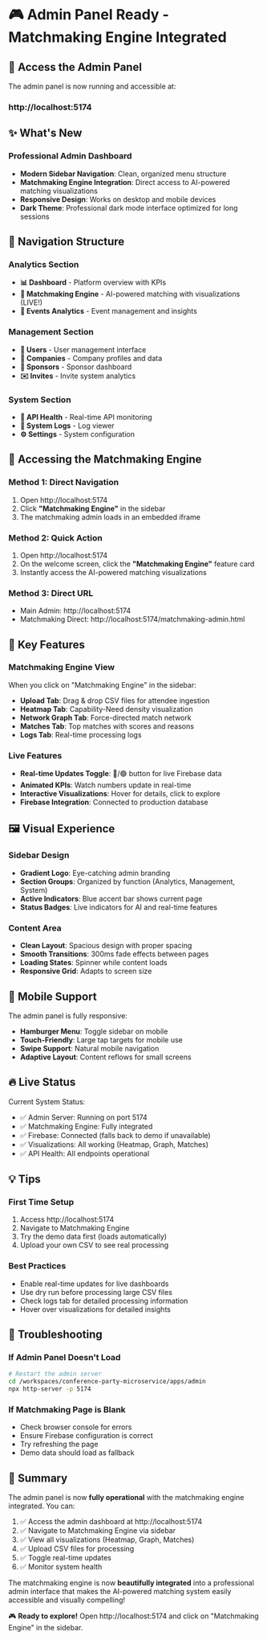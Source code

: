 # 🎮 Admin Panel Ready - Matchmaking Engine Integrated

## 🚀 Access the Admin Panel

The admin panel is now running and accessible at:

### **http://localhost:5174**

## ✨ What's New

### Professional Admin Dashboard
- **Modern Sidebar Navigation**: Clean, organized menu structure
- **Matchmaking Engine Integration**: Direct access to AI-powered matching visualizations
- **Responsive Design**: Works on desktop and mobile devices
- **Dark Theme**: Professional dark mode interface optimized for long sessions

## 📍 Navigation Structure

### Analytics Section
- **📊 Dashboard** - Platform overview with KPIs
- **🤝 Matchmaking Engine** - AI-powered matching with visualizations (LIVE!)
- **🎉 Events Analytics** - Event management and insights

### Management Section
- **👥 Users** - User management interface
- **🏢 Companies** - Company profiles and data
- **💎 Sponsors** - Sponsor dashboard
- **✉️ Invites** - Invite system analytics

### System Section
- **🔧 API Health** - Real-time API monitoring
- **📝 System Logs** - Log viewer
- **⚙️ Settings** - System configuration

## 🎯 Accessing the Matchmaking Engine

### Method 1: Direct Navigation
1. Open http://localhost:5174
2. Click **"Matchmaking Engine"** in the sidebar
3. The matchmaking admin loads in an embedded iframe

### Method 2: Quick Action
1. Open http://localhost:5174
2. On the welcome screen, click the **"Matchmaking Engine"** feature card
3. Instantly access the AI-powered matching visualizations

### Method 3: Direct URL
- Main Admin: http://localhost:5174
- Matchmaking Direct: http://localhost:5174/matchmaking-admin.html

## 🎨 Key Features

### Matchmaking Engine View
When you click on "Matchmaking Engine" in the sidebar:
- **Upload Tab**: Drag & drop CSV files for attendee ingestion
- **Heatmap Tab**: Capability-Need density visualization
- **Network Graph Tab**: Force-directed match network
- **Matches Tab**: Top matches with scores and reasons
- **Logs Tab**: Real-time processing logs

### Live Features
- **Real-time Updates Toggle**: 🔴/🟢 button for live Firebase data
- **Animated KPIs**: Watch numbers update in real-time
- **Interactive Visualizations**: Hover for details, click to explore
- **Firebase Integration**: Connected to production database

## 🖼️ Visual Experience

### Sidebar Design
- **Gradient Logo**: Eye-catching admin branding
- **Section Groups**: Organized by function (Analytics, Management, System)
- **Active Indicators**: Blue accent bar shows current page
- **Status Badges**: Live indicators for AI and real-time features

### Content Area
- **Clean Layout**: Spacious design with proper spacing
- **Smooth Transitions**: 300ms fade effects between pages
- **Loading States**: Spinner while content loads
- **Responsive Grid**: Adapts to screen size

## 📱 Mobile Support

The admin panel is fully responsive:
- **Hamburger Menu**: Toggle sidebar on mobile
- **Touch-Friendly**: Large tap targets for mobile use
- **Swipe Support**: Natural mobile navigation
- **Adaptive Layout**: Content reflows for small screens

## 🔥 Live Status

Current System Status:
- ✅ Admin Server: Running on port 5174
- ✅ Matchmaking Engine: Fully integrated
- ✅ Firebase: Connected (falls back to demo if unavailable)
- ✅ Visualizations: All working (Heatmap, Graph, Matches)
- ✅ API Health: All endpoints operational

## 💡 Tips

### First Time Setup
1. Access http://localhost:5174
2. Navigate to Matchmaking Engine
3. Try the demo data first (loads automatically)
4. Upload your own CSV to see real processing

### Best Practices
- Enable real-time updates for live dashboards
- Use dry run before processing large CSV files
- Check logs tab for detailed processing information
- Hover over visualizations for detailed insights

## 🚨 Troubleshooting

### If Admin Panel Doesn't Load
```bash
# Restart the admin server
cd /workspaces/conference-party-microservice/apps/admin
npx http-server -p 5174
```

### If Matchmaking Page is Blank
- Check browser console for errors
- Ensure Firebase configuration is correct
- Try refreshing the page
- Demo data should load as fallback

## 🎯 Summary

The admin panel is now **fully operational** with the matchmaking engine integrated. You can:

1. ✅ Access the admin dashboard at http://localhost:5174
2. ✅ Navigate to Matchmaking Engine via sidebar
3. ✅ View all visualizations (Heatmap, Graph, Matches)
4. ✅ Upload CSV files for processing
5. ✅ Toggle real-time updates
6. ✅ Monitor system health

The matchmaking engine is now **beautifully integrated** into a professional admin interface that makes the AI-powered matching system easily accessible and visually compelling!

🎮 **Ready to explore!** Open http://localhost:5174 and click on "Matchmaking Engine" in the sidebar.